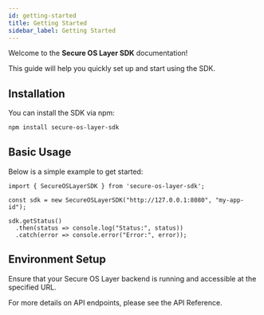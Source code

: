 ```yaml
---
id: getting-started
title: Getting Started
sidebar_label: Getting Started
---
```


Welcome to the **Secure OS Layer SDK** documentation!

This guide will help you quickly set up and start using the SDK.

## Installation

You can install the SDK via npm:

```bash
npm install secure-os-layer-sdk
```

## Basic Usage

Below is a simple example to get started:
```
import { SecureOSLayerSDK } from 'secure-os-layer-sdk';

const sdk = new SecureOSLayerSDK("http://127.0.0.1:8080", "my-app-id");

sdk.getStatus()
  .then(status => console.log("Status:", status))
  .catch(error => console.error("Error:", error));
```
## Environment Setup
Ensure that your Secure OS Layer backend is running and accessible at the specified URL.

For more details on API endpoints, please see the API Reference.